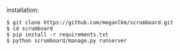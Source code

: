 installation:

    $ git clone https://github.com/meganlkm/scrumboard.git
    $ cd scrumboard
    $ pip install -r requirements.txt
    $ python scrumboard/manage.py runserver
